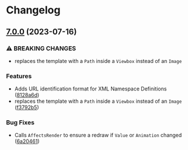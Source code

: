 # Changelog

## [7.0.0](https://github.com/Projektanker/Icons.Avalonia/compare/v6.6.0...v7.0.0) (2023-07-16)


### ⚠ BREAKING CHANGES

* replaces the template with a  `Path` inside  a `Viewbox` instead of an `Image`

### Features

* Adds URL identification format for XML Namespace Definitions ([8128a6d](https://github.com/Projektanker/Icons.Avalonia/commit/8128a6d75f6c29134a625cc611d976eb82e41c99))
* replaces the template with a  `Path` inside  a `Viewbox` instead of an `Image` ([f3792b5](https://github.com/Projektanker/Icons.Avalonia/commit/f3792b52d50db6192d5c8e90fd90b977ae8b9774))


### Bug Fixes

* Calls `AffectsRender` to ensure a redraw if `Value` or `Animation` changed ([6a20461](https://github.com/Projektanker/Icons.Avalonia/commit/6a20461db0289d1267b37dc2f6f2d6017617d926))
